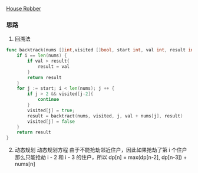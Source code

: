 [House Robber](https://leetcode.com/problems/house-robber/)

### 思路
1. 回溯法
```go
func backtrack(nums []int,visited []bool, start int, val int, result int) int{
    if i == len(nums) {
        if val > result{
            result = val
        }
        return result
    }
    for j := start; i < len(nums); j ++ {
        if j > 2 && visited[j-2]{
            continue
        }
        visited[j] = true;
        result = backtract(nums, visited, j, val + nums[j], result)
        visited[j] = false
    }
    return result
}
```

2. 动态规划
动态规划方程
由于不能抢劫邻近住户，因此如果抢劫了第 i 个住户那么只能抢劫 i - 2 和 i - 3 的住户，所以
dp[n] = max(dp[n-2], dp[n-3]) + nums[n]